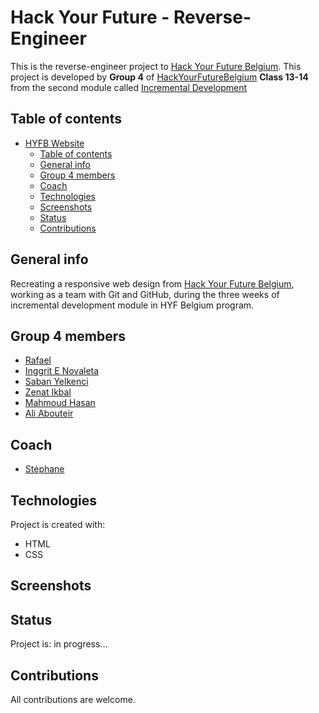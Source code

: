 # Hack Your Future - Reverse-Engineer

This is the reverse-engineer project to [Hack Your Future Belgium](https://hackyourfuture.be/). This project is developed by **Group 4** of [HackYourFutureBelgium](https://hackyourfuture.be/) **Class 13-14** from the second module called [Incremental Development](https://github.com/HackYourFutureBelgium/incremental-development)

## Table of contents

- [HYFB Website](#loruki-website)
  - [Table of contents](#table-of-contents)
  - [General info](#general-info)
  - [Group 4 members](#group-4-members)
  - [Coach](#coach)
  - [Technologies](#technologies)
  - [Screenshots](#screenshots)
  - [Status](#status)
  - [Contributions](#contributions)

## General info

Recreating a responsive web design from [Hack Your Future Belgium](https://hackyourfuture.be/), working as a team with Git and GitHub, during the three weeks of incremental development module in HYF Belgium program.

## Group 4 members

* [Rafael](https://github.com/rago89)
* [Inggrit E Novaleta](https://gist.github.com/inggritenovaleta)
* [Saban Yelkenci](https://github.com/sabanyelkenci)
* [Zenat Ikbal](https://github.com/ZM102)
* [Mahmoud Hasan](https://github.com/MahmoudHasan83)
* [Ali Abouteir](https://github.com/AliAbouteir)

## Coach

- [Stéphane](https://github.com/snicoll)

## Technologies

Project is created with:

* HTML
* CSS

## Screenshots

## Status

Project is: in progress...

## Contributions

All contributions are welcome.

